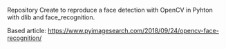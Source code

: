 Repository Create to reproduce a face detection with OpenCV in Pyhton with dlib and face_recognition. 

Based article: https://www.pyimagesearch.com/2018/09/24/opencv-face-recognition/
